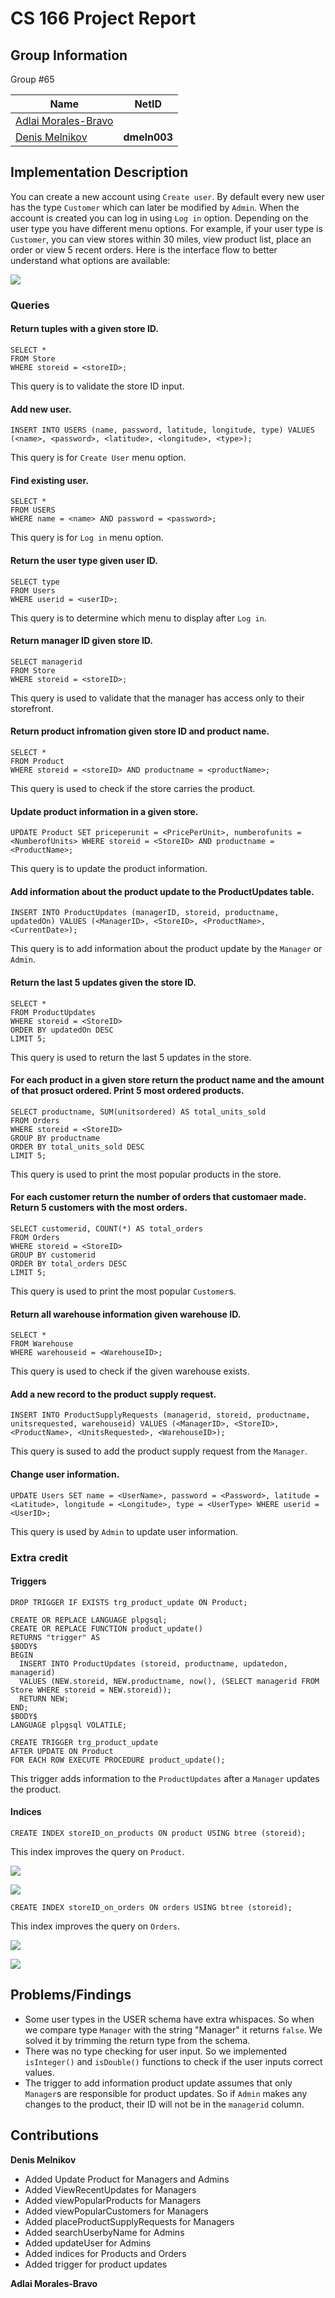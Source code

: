 # CS 166 Project Report

## Group Information

Group #65

| Name | NetID |
|---|---|
| [Adlai Morales-Bravo](https://github.com/AdlaiMB) | |
| [Denis Melnikov](https://github.com/deet5) | **dmeln003** | 

## Implementation Description

You can create a new account using `Create user`. By default every new user has the type `Customer` which can later be modified by `Admin`. When the account is created you can log in using `Log in` option. Depending on the user type you have different menu options. For example, if your user type is `Customer`, you can view stores within 30 miles, view product list, place an order or view 5 recent orders. Here is the interface flow to better understand what options are available:

![](images/interface-flow.png)

### Queries

#### Return tuples with a given store ID.
```
SELECT *
FROM Store
WHERE storeid = <storeID>;
```
This query is to validate the store ID input.

#### Add new user.
```
INSERT INTO USERS (name, password, latitude, longitude, type) VALUES (<name>, <password>, <latitude>, <longitude>, <type>);
```
This query is for `Create User` menu option.

#### Find existing user.
```
SELECT *
FROM USERS
WHERE name = <name> AND password = <password>;
```
This query is for `Log in` menu option.

#### Return the user type given user ID.
```
SELECT type
FROM Users
WHERE userid = <userID>;
```
This query is to determine which menu to display after `Log in`.

####  Return manager ID given store ID.
```
SELECT managerid
FROM Store
WHERE storeid = <storeID>;
```
This query is used to validate that the manager has access only to their storefront.

#### Return product infromation given store ID and product name.
```
SELECT *
FROM Product
WHERE storeid = <storeID> AND productname = <productName>;
```
This query is used to check if the store carries the product.

#### Update product information in a given store.
```
UPDATE Product SET priceperunit = <PricePerUnit>, numberofunits = <NumberofUnits> WHERE storeid = <StoreID> AND productname = <ProductName>;
```
This query is to update the product information.

#### Add information about the product update to the ProductUpdates table.
```
INSERT INTO ProductUpdates (managerID, storeid, productname, updatedOn) VALUES (<ManagerID>, <StoreID>, <ProductName>, <CurrentDate>);
```
This query is to add information about the product update by the `Manager` or `Admin`.

#### Return the last 5 updates given the store ID.
```
SELECT *
FROM ProductUpdates
WHERE storeid = <StoreID>
ORDER BY updatedOn DESC
LIMIT 5;
```
This query is used to return the last 5 updates in the store.

#### For each product in a given store return the product name and the amount of that prosuct ordered. Print 5 most ordered products.
```
SELECT productname, SUM(unitsordered) AS total_units_sold
FROM Orders
WHERE storeid = <StoreID>
GROUP BY productname
ORDER BY total_units_sold DESC
LIMIT 5;
```
This query is used to print the most popular products in the store.

#### For each customer return the number of orders that customaer made. Return 5 customers with the most orders.
```
SELECT customerid, COUNT(*) AS total_orders
FROM Orders
WHERE storeid = <StoreID>
GROUP BY customerid
ORDER BY total_orders DESC
LIMIT 5;
```
This query is used to print the most popular `Customer`s.

#### Return all warehouse information given warehouse ID.
```
SELECT *
FROM Warehouse
WHERE warehouseid = <WarehouseID>;
```
This query is used to check if the given warehouse exists.

#### Add a new record to the product supply request.
```
INSERT INTO ProductSupplyRequests (managerid, storeid, productname, unitsrequested, warehouseid) VALUES (<ManagerID>, <StoreID>, <ProductName>, <UnitsRequested>, <WarehouseID>);
```
This query is sused to add the product supply request from the `Manager`.

#### Change user information. 
```
UPDATE Users SET name = <UserName>, password = <Password>, latitude = <Latitude>, longitude = <Longitude>, type = <UserType> WHERE userid = <UserID>;
```
This query is used by `Admin` to update user information.

### Extra credit

#### Triggers
```
DROP TRIGGER IF EXISTS trg_product_update ON Product;

CREATE OR REPLACE LANGUAGE plpgsql;
CREATE OR REPLACE FUNCTION product_update()
RETURNS "trigger" AS 
$BODY$
BEGIN
  INSERT INTO ProductUpdates (storeid, productname, updatedon, managerid)
  VALUES (NEW.storeid, NEW.productname, now(), (SELECT managerid FROM Store WHERE storeid = NEW.storeid));
  RETURN NEW;
END;
$BODY$
LANGUAGE plpgsql VOLATILE;

CREATE TRIGGER trg_product_update
AFTER UPDATE ON Product
FOR EACH ROW EXECUTE PROCEDURE product_update();
```
This trigger adds information to the `ProductUpdates` after a `Manager` updates the product. 

#### Indices
```
CREATE INDEX storeID_on_products ON product USING btree (storeid);
```
This index improves the query on `Product`.

![](images/product-before.png)

![](images/product-after.png)

```
CREATE INDEX storeID_on_orders ON orders USING btree (storeid);
```
This index improves the query on `Orders`.

![](images/orders-before.png)

![](images/orders-after.png)

## Problems/Findings

- Some user types in the USER schema have extra whispaces. So when we compare type `Manager` with the string "Manager" it returns `false`. We solved it by trimming the return type from the schema.
- There was no type checking for user input. So we implemented `isInteger()` and `isDouble()` functions to check if the user inputs correct values.
- The trigger to add information product update assumes that only `Manager`s are responsible for product updates. So if `Admin` makes any changes to the product, their ID will not be in the `managerid` column.

## Contributions

**Denis Melnikov**
- Added Update Product for Managers and Admins
- Added ViewRecentUpdates for Managers
- Added viewPopularProducts for Managers
- Added viewPopularCustomers for Managers
- Added placeProductSupplyRequests for Managers
- Added searchUserbyName for Admins
- Added updateUser for Admins
- Added indices for Products and Orders
- Added trigger for product updates

**Adlai Morales-Bravo**

